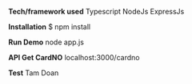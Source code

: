**Tech/framework used**
Typescript
NodeJs
ExpressJs

**Installation**
$ npm install

**Run Demo**
node app.js

**API Get CardNO**
localhost:3000/cardno

**Test**
Tam Doan